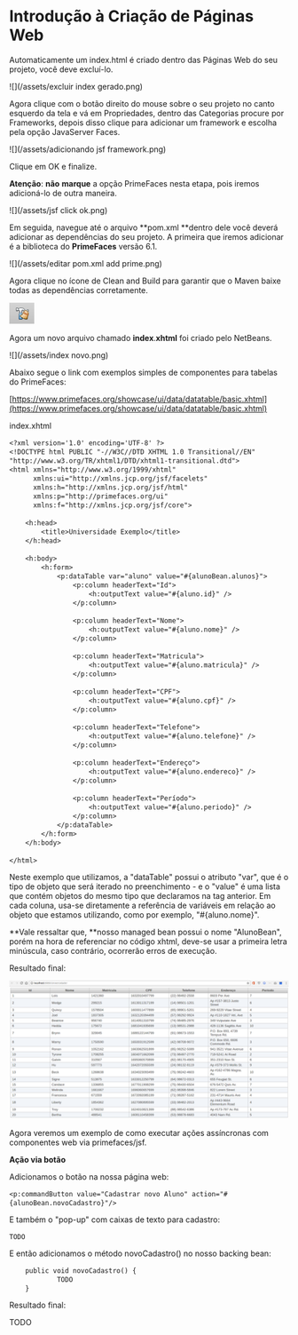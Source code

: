 # Introdução à Criação de Páginas Web

Automaticamente um index.html é criado dentro das Páginas Web do seu projeto, você deve excluí-lo.

![](/assets/excluir index gerado.png)

Agora clique com o botão direito do mouse sobre o seu projeto no canto esquerdo da tela e vá em Propriedades, dentro das Categorias procure por Frameworks, depois disso clique para adicionar um framework e escolha pela opção JavaServer Faces.

![](/assets/adicionando jsf framework.png)

Clique em OK e finalize.

**Atenção**: **não** **marque** a opção PrimeFaces nesta etapa, pois iremos adicioná-lo de outra maneira.

![](/assets/jsf click ok.png)

Em seguida, navegue até o arquivo **pom.xml **dentro dele você deverá adicionar as dependências do seu projeto. A primeira que iremos adicionar é a biblioteca do **PrimeFaces** versão 6.1.

![](/assets/editar pom.xml add prime.png)

Agora clique no ícone de Clean and Build para garantir que o Maven baixe todas as dependências corretamente.

![](/assets/rebuild.png)

Agora um novo arquivo chamado **index**.**xhtml** foi criado pelo NetBeans.

![](/assets/index novo.png)

Abaixo segue o link com exemplos simples de componentes para tabelas do PrimeFaces:

[https://www.primefaces.org/showcase/ui/data/datatable/basic.xhtml](https://www.primefaces.org/showcase/ui/data/datatable/basic.xhtml)

index.xhtml

```
<?xml version='1.0' encoding='UTF-8' ?>
<!DOCTYPE html PUBLIC "-//W3C//DTD XHTML 1.0 Transitional//EN" "http://www.w3.org/TR/xhtml1/DTD/xhtml1-transitional.dtd">
<html xmlns="http://www.w3.org/1999/xhtml"
      xmlns:ui="http://xmlns.jcp.org/jsf/facelets"
      xmlns:h="http://xmlns.jcp.org/jsf/html"
      xmlns:p="http://primefaces.org/ui"
      xmlns:f="http://xmlns.jcp.org/jsf/core">

    <h:head>
        <title>Universidade Exemplo</title>
    </h:head>

    <h:body>
        <h:form>            
            <p:dataTable var="aluno" value="#{alunoBean.alunos}">
                <p:column headerText="Id">
                    <h:outputText value="#{aluno.id}" />
                </p:column>

                <p:column headerText="Nome">
                    <h:outputText value="#{aluno.nome}" />
                </p:column>

                <p:column headerText="Matricula">
                    <h:outputText value="#{aluno.matricula}" />
                </p:column>

                <p:column headerText="CPF">
                    <h:outputText value="#{aluno.cpf}" />
                </p:column>

                <p:column headerText="Telefone">
                    <h:outputText value="#{aluno.telefone}" />
                </p:column>

                <p:column headerText="Endereço">
                    <h:outputText value="#{aluno.endereco}" />
                </p:column>

                <p:column headerText="Período">
                    <h:outputText value="#{aluno.periodo}" />
                </p:column>
            </p:dataTable>
        </h:form>
    </h:body>

</html>
```

Neste exemplo que utilizamos, a "dataTable" possui o atributo "var", que é o tipo de objeto que será iterado no preenchimento - e o "value" é uma lista que contém objetos do mesmo tipo que declaramos na tag anterior. Em cada coluna, usa-se diretamente a referência de variáveis em relação ao objeto que estamos utilizando, como por exemplo, "\#{aluno.nome}".

**Vale ressaltar que, **nosso managed bean possui o nome "AlunoBean", porém na hora de referenciar no código xhtml, deve-se usar a primeira letra minúscula, caso contrário, ocorrerão erros de execução.

Resultado final:

![](/assets/tabela.png)

Agora veremos um exemplo de como executar ações assíncronas com componentes web via primefaces/jsf.

**Ação via botão**

Adicionamos o botão na nossa página web:

```
<p:commandButton value="Cadastrar novo Aluno" action="#{alunoBean.novoCadastro}"/>
```

E também o "pop-up" com caixas de texto para cadastro:

```
TODO
```

E então adicionamos o método novoCadastro\(\) no nosso backing bean:

```
    public void novoCadastro() {
            TODO        
    }
```

Resultado final:

TODO


